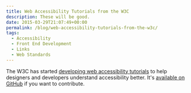 ```yaml
---
title: Web Accessibility Tutorials from the W3C
description: These will be good.
date: 2015-03-29T21:07:49+00:00
permalink: /blog/web-accessibility-tutorials-from-the-w3c/
tags:
  - Accessibility
  - Front End Development
  - Links
  - Web Standards
---
```


The W3C has started [developing web accessibility tutorials](http://www.w3.org/WAI/tutorials/) to help designers and developers understand accessibility better. It's [available on GitHub](https://github.com/w3c/wai-tutorials) if you want to contribute.
